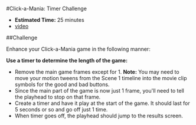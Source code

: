 #Click-a-Mania: Timer Challenge

* **Estimated Time:** 25 minutes
* [video](http://www.youtube.com/watch?v=JXvAbbq_0OU)

##Challenge

Enhance your Click-a-Mania game in the following manner:

**Use a timer to determine the length of the game:**

* Remove the main game frames except for 1. **Note:** You may need to move your motion tweens from the Scene 1 timeline into the movie clip symbols for the good and bad buttons.
* Since the main part of the game is now just 1 frame, you'll need to tell the playhead to stop on that frame.
* Create a timer and have it play at the start of the game. It should last for 5 seconds or so and go off just 1 time.
* When timer goes off, the playhead should jump to the results screen.
